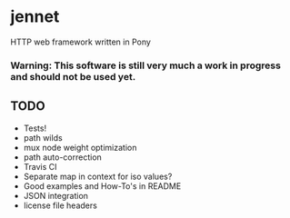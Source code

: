 # jennet
HTTP web framework written in Pony

### Warning: This software is still very much a work in progress and should not be used yet.

## TODO
 - Tests!
 - path wilds
 - mux node weight optimization
 - path auto-correction
 - Travis CI
 - Separate map in context for iso values?
 - Good examples and How-To's in README
 - JSON integration
 - license file headers

